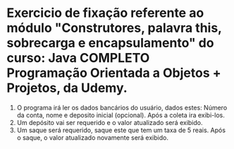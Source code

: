 # Exercicio de fixação referente ao módulo "Construtores, palavra this, sobrecarga e encapsulamento" do curso: Java COMPLETO Programação Orientada a Objetos + Projetos, da Udemy.

  1. O programa irá ler os dados bancários do usuário, dados estes: Número da conta, nome e deposito inicial (opcional). Após a coleta ira exibi-los.
  3. Um depósito vai ser requerido e o valor atualizado será exibido.
  4. Um saque será requerido, saque este que tem um taxa de 5 reais. Após o saque, o valor atualizado novamente será exibido.
